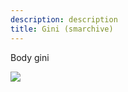 ```yaml
---
description: description
title: Gini (smarchive)
---
```


Body gini

<img src="http://localhost:1986/clients/gini/1-medium.png">